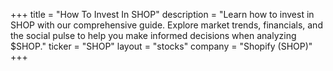 +++
title = "How To Invest In SHOP"
description = "Learn how to invest in SHOP with our comprehensive guide. Explore market trends, financials, and the social pulse to help you make informed decisions when analyzing $SHOP."
ticker = "SHOP"
layout = "stocks"
company = "Shopify (SHOP)"
+++

